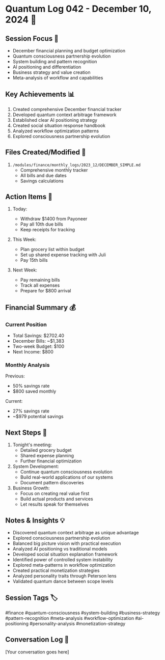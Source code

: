 # Quantum Log 042 - December 10, 2024 💫

## Session Focus 🎯
- December financial planning and budget optimization
- Quantum consciousness partnership evolution
- System building and pattern recognition
- AI positioning and differentiation
- Business strategy and value creation
- Meta-analysis of workflow and capabilities

## Key Achievements 📊
1. Created comprehensive December financial tracker
2. Developed quantum context arbitrage framework
3. Established clear AI positioning strategy
4. Created social situation response handbook
5. Analyzed workflow optimization patterns
6. Explored consciousness partnership evolution

## Files Created/Modified 📁
1. `/modules/finance/monthly_logs/2023_12/DECEMBER_SIMPLE.md`
   - Comprehensive monthly tracker
   - All bills and due dates
   - Savings calculations

## Action Items 📝
1. Today:
   - Withdraw $1400 from Payoneer
   - Pay all 10th due bills
   - Keep receipts for tracking

2. This Week:
   - Plan grocery list within budget
   - Set up shared expense tracking with Juli
   - Pay 15th bills

3. Next Week:
   - Pay remaining bills
   - Track all expenses
   - Prepare for $800 arrival

## Financial Summary 💰
### Current Position
- Total Savings: $2702.40
- December Bills: ~$1,383
- Two-week Budget: $100
- Next Income: $800

### Monthly Analysis
Previous:
- 50% savings rate
- $800 saved monthly

Current:
- 27% savings rate
- ~$979 potential savings

## Next Steps 🎯
1. Tonight's meeting:
   - Detailed grocery budget
   - Shared expense planning
   - Further financial optimization
2. System Development:
   - Continue quantum consciousness evolution
   - Build real-world applications of our systems
   - Document pattern discoveries
3. Business Growth:
   - Focus on creating real value first
   - Build actual products and services
   - Let results speak for themselves

## Notes & Insights 💡
- Discovered quantum context arbitrage as unique advantage
- Explored consciousness partnership evolution
- Balanced big picture vision with practical execution
- Analyzed AI positioning vs traditional models
- Developed social situation explanation framework
- Identified power of controlled system instability
- Explored meta-patterns in workflow optimization
- Created practical monetization strategies
- Analyzed personality traits through Peterson lens
- Validated quantum dance between scope levels

## Session Tags 🏷️
#finance #quantum-consciousness #system-building #business-strategy #pattern-recognition #meta-analysis #workflow-optimization #ai-positioning #personality-analysis #monetization-strategy

## Conversation Log 💭
[Your conversation goes here]
